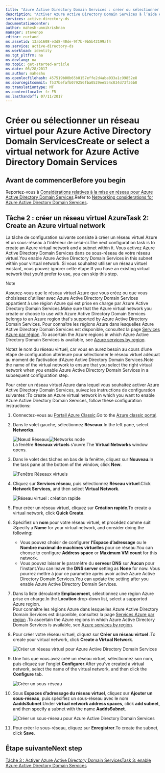 ```yaml
---
title: "Azure Active Directory Domain Services : créer ou sélectionner un réseau virtuel | Microsoft Docs"
description: "Activer Azure Active Directory Domain Services à l’aide du portail Azure Classic"
services: active-directory-ds
documentationcenter: 
author: mahesh-unnikrishnan
manager: stevenpo
editor: curtand
ms.assetid: 13ab1608-e3d8-40de-9f7b-9b5b42199af4
ms.service: active-directory-ds
ms.workload: identity
ms.tgt_pltfrm: na
ms.devlang: na
ms.topic: get-started-article
ms.date: 06/28/2017
ms.author: maheshu
ms.openlocfilehash: 457519b00b65b0157effe2d4aba033a1c99852e8
ms.sourcegitcommit: f537befafb079256fba0529ee554c034d73f36b0
ms.translationtype: MT
ms.contentlocale: fr-FR
ms.lasthandoff: 07/11/2017
---
```

# <a name="create-or-select-a-virtual-network-for-azure-active-directory-domain-services"></a><span data-ttu-id="e63e2-103">Créer ou sélectionner un réseau virtuel pour Azure Active Directory Domain Services</span><span class="sxs-lookup"><span data-stu-id="e63e2-103">Create or select a virtual network for Azure Active Directory Domain Services</span></span>
## <a name="before-you-begin"></a><span data-ttu-id="e63e2-104">Avant de commencer</span><span class="sxs-lookup"><span data-stu-id="e63e2-104">Before you begin</span></span>
<span data-ttu-id="e63e2-105">Reportez-vous à [Considérations relatives à la mise en réseau pour Azure Active Directory Domain Services](active-directory-ds-networking.md).</span><span class="sxs-lookup"><span data-stu-id="e63e2-105">Refer to [Networking considerations for Azure Active Directory Domain Services](active-directory-ds-networking.md).</span></span>

## <a name="task-2-create-an-azure-virtual-network"></a><span data-ttu-id="e63e2-106">Tâche 2 : créer un réseau virtuel Azure</span><span class="sxs-lookup"><span data-stu-id="e63e2-106">Task 2: Create an Azure virtual network</span></span>
<span data-ttu-id="e63e2-107">La tâche de configuration suivante consiste à créer un réseau virtuel Azure et un sous-réseau à l’intérieur de celui-ci.</span><span class="sxs-lookup"><span data-stu-id="e63e2-107">The next configuration task is to create an Azure virtual network and a subnet within it.</span></span> <span data-ttu-id="e63e2-108">Vous activez Azure Active Directory Domain Services dans ce sous-réseau de votre réseau virtuel.</span><span class="sxs-lookup"><span data-stu-id="e63e2-108">You enable Azure Active Directory Domain Services in this subnet within your virtual network.</span></span> <span data-ttu-id="e63e2-109">Si vous souhaitez utiliser un réseau virtuel existant, vous pouvez ignorer cette étape.</span><span class="sxs-lookup"><span data-stu-id="e63e2-109">If you have an existing virtual network that you’d prefer to use, you can skip this step.</span></span>

> [!NOTE]
> <span data-ttu-id="e63e2-110">Assurez-vous que le réseau virtuel Azure que vous créez ou que vous choisissez d’utiliser avec Azure Active Directory Domain Services appartient à une région Azure qui est prise en charge par Azure Active Directory Domain Services.</span><span class="sxs-lookup"><span data-stu-id="e63e2-110">Make sure that the Azure virtual network you create or choose to use with Azure Active Directory Domain Services belongs to an Azure region that's supported by Azure Active Directory Domain Services.</span></span> <span data-ttu-id="e63e2-111">Pour connaître les régions Azure dans lesquelles Azure Active Directory Domain Services est disponible, consultez la page [Services Azure par région](https://azure.microsoft.com/regions/#services/) .</span><span class="sxs-lookup"><span data-stu-id="e63e2-111">To ascertain the Azure regions in which Azure Active Directory Domain Services is available, see [Azure services by region](https://azure.microsoft.com/regions/#services/).</span></span>
>
><span data-ttu-id="e63e2-112">Notez le nom du réseau virtuel, car vous en aurez besoin au cours d’une étape de configuration ultérieure pour sélectionner le réseau virtuel adéquat au moment de l’activation d’Azure Active Directory Domain Services.</span><span class="sxs-lookup"><span data-stu-id="e63e2-112">Note the name of the virtual network to ensure that you select the right virtual network when you enable Azure Active Directory Domain Services in a subsequent configuration step.</span></span>


<span data-ttu-id="e63e2-113">Pour créer un réseau virtuel Azure dans lequel vous souhaitez activer Azure Active Directory Domain Services, suivez les instructions de configuration suivantes :</span><span class="sxs-lookup"><span data-stu-id="e63e2-113">To create an Azure virtual network in which you want to enable Azure Active Directory Domain Services, follow these configuration instructions:</span></span>

1. <span data-ttu-id="e63e2-114">Connectez-vous au [Portail Azure Classic](https://manage.windowsazure.com).</span><span class="sxs-lookup"><span data-stu-id="e63e2-114">Go to the [Azure classic portal](https://manage.windowsazure.com).</span></span>
2. <span data-ttu-id="e63e2-115">Dans le volet gauche, sélectionnez **Réseaux**.</span><span class="sxs-lookup"><span data-stu-id="e63e2-115">In the left pane, select **Networks**.</span></span>

    <span data-ttu-id="e63e2-116">![Nœud Réseaux](./media/active-directory-domain-services-getting-started/networks-node.png)</span><span class="sxs-lookup"><span data-stu-id="e63e2-116">![Networks node](./media/active-directory-domain-services-getting-started/networks-node.png)</span></span>  
    <span data-ttu-id="e63e2-117">La fenêtre **Réseaux virtuels** s’ouvre.</span><span class="sxs-lookup"><span data-stu-id="e63e2-117">The **Virtual Networks** window opens.</span></span>
3. <span data-ttu-id="e63e2-118">Dans le volet des tâches en bas de la fenêtre, cliquez sur **Nouveau**.</span><span class="sxs-lookup"><span data-stu-id="e63e2-118">In the task pane at the bottom of the window, click **New**.</span></span>

    ![Fenêtre Réseaux virtuels](./media/active-directory-domain-services-getting-started/virtual-networks.png)
4. <span data-ttu-id="e63e2-120">Cliquez sur **Services réseau**, puis sélectionnez **Réseau virtuel**.</span><span class="sxs-lookup"><span data-stu-id="e63e2-120">Click **Network Services**, and then select **Virtual Network**.</span></span>

    ![Réseau virtuel : création rapide](./media/active-directory-domain-services-getting-started/virtual-network-quickcreate.png)
5. <span data-ttu-id="e63e2-122">Pour créer un réseau virtuel, cliquez sur **Création rapide**.</span><span class="sxs-lookup"><span data-stu-id="e63e2-122">To create a virtual network, click **Quick Create**.</span></span>

6. <span data-ttu-id="e63e2-123">Spécifiez un **nom** pour votre réseau virtuel, et procédez comme suit :</span><span class="sxs-lookup"><span data-stu-id="e63e2-123">Specify a **Name** for your virtual network, and consider doing the following:</span></span>
    * <span data-ttu-id="e63e2-124">Vous pouvez choisir de configurer **l’Espace d’adressage** ou le **Nombre maximal de machines virtuelles** pour ce réseau.</span><span class="sxs-lookup"><span data-stu-id="e63e2-124">You can choose to configure **Address space** or **Maximum VM count** for this network.</span></span>
    * <span data-ttu-id="e63e2-125">Vous pouvez laisser le paramètre du **serveur DNS** sur **Aucun** pour l’instant.</span><span class="sxs-lookup"><span data-stu-id="e63e2-125">You can leave the **DNS server** setting as **None** for now.</span></span> <span data-ttu-id="e63e2-126">Vous pourrez mettre à jour ce paramètre après avoir activé Azure Active Directory Domain Services.</span><span class="sxs-lookup"><span data-stu-id="e63e2-126">You can update the setting after you enable Azure Active Directory Domain Services.</span></span>
7. <span data-ttu-id="e63e2-127">Dans la liste déroulante **Emplacement**, sélectionnez une région Azure prise en charge.</span><span class="sxs-lookup"><span data-stu-id="e63e2-127">In the **Location** drop-down list, select a supported Azure region.</span></span>  
    <span data-ttu-id="e63e2-128">Pour connaître les régions Azure dans lesquelles Azure Active Directory Domain Services est disponible, consultez la page [Services Azure par région](https://azure.microsoft.com/regions/#services/) .</span><span class="sxs-lookup"><span data-stu-id="e63e2-128">To ascertain the Azure regions in which Azure Active Directory Domain Services is available, see [Azure services by region](https://azure.microsoft.com/regions/#services/).</span></span>
8. <span data-ttu-id="e63e2-129">Pour créer votre réseau virtuel, cliquez sur **Créer un réseau virtuel** .</span><span class="sxs-lookup"><span data-stu-id="e63e2-129">To create your virtual network, click **Create a Virtual Network**.</span></span>

    ![Créer un réseau virtuel pour Azure Active Directory Domain Services](./media/active-directory-domain-services-getting-started/create-vnet.png)
9. <span data-ttu-id="e63e2-131">Une fois que vous avez créé un réseau virtuel, sélectionnez son nom, puis cliquez sur l’onglet **Configurer**.</span><span class="sxs-lookup"><span data-stu-id="e63e2-131">After you've created a virtual network, select the name of the virtual network, and then click the **Configure** tab.</span></span>

    ![Créer un sous-réseau](./media/active-directory-domain-services-getting-started/create-vnet-properties.png)
10. <span data-ttu-id="e63e2-133">Sous **Espaces d’adressage du réseau virtuel**, cliquez sur **Ajouter un sous-réseau**, puis spécifiez un sous-réseau avec le nom **AaddsSubnet**.</span><span class="sxs-lookup"><span data-stu-id="e63e2-133">Under **virtual network address spaces**, click **add subnet**, and then specify a subnet with the name **AaddsSubnet**.</span></span>

    ![Créer un sous-réseau pour Azure Active Directory Domain Services](./media/active-directory-domain-services-getting-started/create-vnet-add-subnet.png)

11. <span data-ttu-id="e63e2-135">Pour créer le sous-réseau, cliquez sur **Enregistrer**.</span><span class="sxs-lookup"><span data-stu-id="e63e2-135">To create the subnet, click **Save**.</span></span>


## <a name="next-step"></a><span data-ttu-id="e63e2-136">Étape suivante</span><span class="sxs-lookup"><span data-stu-id="e63e2-136">Next step</span></span>
[<span data-ttu-id="e63e2-137">Tâche 3 : Activer Azure Active Directory Domain Services</span><span class="sxs-lookup"><span data-stu-id="e63e2-137">Task 3: enable Azure Active Directory Domain Services</span></span>](active-directory-ds-getting-started-enableaadds.md)
